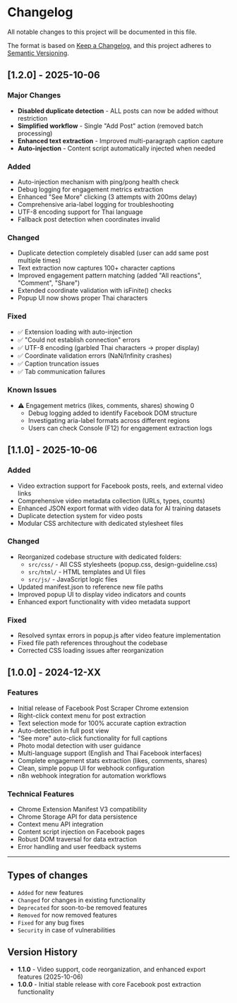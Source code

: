 # Changelog

All notable changes to this project will be documented in this file.

The format is based on [Keep a Changelog](https://keepachangelog.com/en/1.0.0/),
and this project adheres to [Semantic Versioning](https://semver.org/spec/v2.0.0.html).

## [1.2.0] - 2025-10-06

### Major Changes

- **Disabled duplicate detection** - ALL posts can now be added without restriction
- **Simplified workflow** - Single "Add Post" action (removed batch processing)
- **Enhanced text extraction** - Improved multi-paragraph caption capture
- **Auto-injection** - Content script automatically injected when needed

### Added

- Auto-injection mechanism with ping/pong health check
- Debug logging for engagement metrics extraction
- Enhanced "See More" clicking (3 attempts with 200ms delay)
- Comprehensive aria-label logging for troubleshooting
- UTF-8 encoding support for Thai language
- Fallback post detection when coordinates invalid

### Changed

- Duplicate detection completely disabled (user can add same post multiple times)
- Text extraction now captures 100+ character captions
- Improved engagement pattern matching (added "All reactions", "Comment", "Share")
- Extended coordinate validation with isFinite() checks
- Popup UI now shows proper Thai characters

### Fixed

- ✅ Extension loading with auto-injection
- ✅ "Could not establish connection" errors
- ✅ UTF-8 encoding (garbled Thai characters → proper display)
- ✅ Coordinate validation errors (NaN/Infinity crashes)
- ✅ Caption truncation issues
- ✅ Tab communication failures

### Known Issues

- ⚠️ Engagement metrics (likes, comments, shares) showing 0
  - Debug logging added to identify Facebook DOM structure
  - Investigating aria-label formats across different regions
  - Users can check Console (F12) for engagement extraction logs

## [1.1.0] - 2025-10-06

### Added

- Video extraction support for Facebook posts, reels, and external video links
- Comprehensive video metadata collection (URLs, types, counts)
- Enhanced JSON export format with video data for AI training datasets
- Duplicate detection system for video posts
- Modular CSS architecture with dedicated stylesheet files

### Changed

- Reorganized codebase structure with dedicated folders:
  - `src/css/` - All CSS stylesheets (popup.css, design-guideline.css)
  - `src/html/` - HTML templates and UI files
  - `src/js/` - JavaScript logic files
- Updated manifest.json to reference new file paths
- Improved popup UI to display video indicators and counts
- Enhanced export functionality with video metadata support

### Fixed

- Resolved syntax errors in popup.js after video feature implementation
- Fixed file path references throughout the codebase
- Corrected CSS loading issues after reorganization

## [1.0.0] - 2024-12-XX

### Features

- Initial release of Facebook Post Scraper Chrome extension
- Right-click context menu for post extraction
- Text selection mode for 100% accurate caption extraction
- Auto-detection in full post view
- "See more" auto-click functionality for full captions
- Photo modal detection with user guidance
- Multi-language support (English and Thai Facebook interfaces)
- Complete engagement stats extraction (likes, comments, shares)
- Clean, simple popup UI for webhook configuration
- n8n webhook integration for automation workflows

### Technical Features

- Chrome Extension Manifest V3 compatibility
- Chrome Storage API for data persistence
- Context menu API integration
- Content script injection on Facebook pages
- Robust DOM traversal for data extraction
- Error handling and user feedback systems

---

## Types of changes

- `Added` for new features
- `Changed` for changes in existing functionality
- `Deprecated` for soon-to-be removed features
- `Removed` for now removed features
- `Fixed` for any bug fixes
- `Security` in case of vulnerabilities

## Version History

- **1.1.0** - Video support, code reorganization, and enhanced export features (2025-10-06)
- **1.0.0** - Initial stable release with core Facebook post extraction functionality
